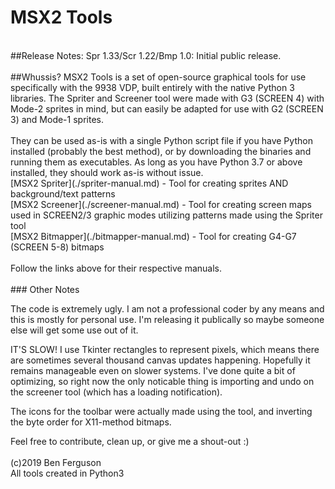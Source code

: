 # MSX2 Tools<br>
<br>
##Release Notes:
Spr 1.33/Scr 1.22/Bmp 1.0: Initial public release.<br>
<br>
##Whussis?
MSX2 Tools is a set of open-source graphical tools for use specifically with the 9938 VDP, built entirely with the native Python 3 libraries. The Spriter and Screener tool were made with G3 (SCREEN 4) with Mode-2 sprites in mind, but can easily be adapted for use with G2 (SCREEN 3) and Mode-1 sprites.<br>
<br>
They can be used as-is with a single Python script file if you have Python installed (probably the best method), or by downloading the binaries and running them as executables. As long as you have Python 3.7 or above installed, they should work as-is without issue. 
<br>
[MSX2 Spriter](./spriter-manual.md) - Tool for creating sprites AND background/text patterns<br>
[MSX2 Screener](./screener-manual.md) - Tool for creating screen maps used in SCREEN2/3 graphic modes utilizing patterns made using the Spriter tool<br>
[MSX2 Bitmapper](./bitmapper-manual.md) - Tool for creating G4-G7 (SCREEN 5-8) bitmaps<br>
<br>
Follow the links above for their respective manuals.<br>
<br>
### Other Notes

The code is extremely ugly. I am not a professional coder by any means and this is mostly for personal use. I'm releasing it publically so maybe someone else will get some use out of it. 

IT'S SLOW! I use Tkinter rectangles to represent pixels, which means there are sometimes several thousand canvas updates happening. Hopefully it remains manageable even on slower systems. I've done quite a bit of optimizing, so right now the only noticable thing is importing and undo on the screener tool (which has a loading notification).

The icons for the toolbar were actually made using the tool, and inverting the byte order for X11-method bitmaps.

Feel free to contribute, clean up, or give me a shout-out :)<br>
<br>
(c)2019 Ben Ferguson<br>
All tools created in Python3 